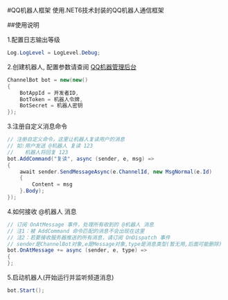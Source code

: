 #QQ机器人框架
使用.NET6技术封装的QQ机器人通信框架

##使用说明

1.配置日志输出等级
``` cs
Log.LogLevel = LogLevel.Debug;
```

2.创建机器人, 配置参数请查阅 [QQ机器管理后台](https://bot.q.qq.com/#/developer/developer-setting)
```cs
ChannelBot bot = new(new()
{
    BotAppId = 开发者ID,
    BotToken = 机器人令牌,
    BotSecret = 机器人密钥
});
```

3.注册自定义消息命令
```cs
// 注册自定义命令，这里让机器人复读用户的消息
// 如:用户发送 @机器人 复读 123
// 　 机器人将回复 123
bot.AddCommand("复读", async (sender, e, msg) =>
{
    await sender.SendMessageAsync(e.ChannelId, new MsgNormal(e.Id)
    {
        Content = msg
    }.Body);
});
```
4.如何接收 @机器人 消息
```cs
// 订阅 OnAtMessage 事件，处理所有收到的 @机器人 消息
// 注1：被 AddCommand 命令匹配的消息不会出现在这里
// 注2：若要接收服务器推送的所有消息，请订阅 OnDispatch 事件
// sender是ChannelBot对象,e是Message对象,type是消息类型(暂无用,后面可能删除)
bot.OnAtMessage += async (sender, e, type) =>
{
};
```
5.启动机器人(开始运行并监听频道消息)
```cs
bot.Start();
```